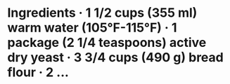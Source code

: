 #     Ingredients · 1 1/2 cups (355 ml) warm water (105°F-115°F) · 1 package (2 1/4 teaspoons) active dry yeast · 3 3/4 cups (490 g) bread flour · 2 ...